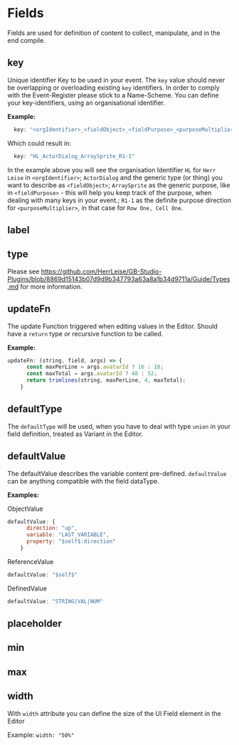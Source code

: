 # Fields
Fields are used for definition of content to collect, manipulate, and in the end compile.

## key
Unique identifier Key to be used in your event. The `key` value should never be overlapping or overloading existing `key` identifiers.
In order to comply with the Event-Register please stick to a Name-Scheme.
You can define your key-identifiers, using an organisational identifier.

**Example:**
```js
  key: "<orgIdentifier>_<fieldObject>_<fieldPurpose>_<purposeMultiplier>"
```
Which could result in:
```js
  key: "HL_ActorDialog_ArraySprite_R1-1"
```
In the example above you will see the organisation Identifier `HL` for `Herr Leise` in `<orgIdentifier>`; 
`ActorDialog` and the generic type (or thing) you want to describe as `<fieldObject>`;
`ArraySprite` as the generic purpose, like in `<fieldPurpose>` - this will help you keep track of the purpose, when dealing with many keys in your event.;
`R1-1` as the definite purpose direction for `<purposeMultiplier>`, in that case for `Row One, Cell One`.
 

## label

## type
Please see https://github.com/HerrLeise/GB-Studio-Plugins/blob/8869d15143b07d9d9b347793a63a8a1b34d9711a/Guide/Types.md for more information.

## updateFn
The update Function triggered when editing values in the Editor. Should have a `return` type or recursive function to be called.

**Example:**
```js
updateFn: (string, field, args) => {
      const maxPerLine = args.avatarId ? 16 : 18;
      const maxTotal = args.avatarId ? 48 : 52;
      return trimlines(string, maxPerLine, 4, maxTotal);
    }
```


## defaultType
The `defaultType` will be used, when you have to deal with type `union` in your field definition, treated as Variant in the Editor.

## defaultValue
The defaultValue describes the variable content pre-defined. `defaultValue` can be anything compatible with the field dataType.

**Examples:**

ObjectValue
```js
defaultValue: {
      direction: "up",
      variable: "LAST_VARIABLE",
      property: "$self$:direction"
    }
```   


ReferenceValue
```js
defaultValue: "$self$"
```


DefinedValue
```js
defaultValue: "STRING|VAL|NUM"
```

## placeholder

## min

## max

## width
With `width` attribute you can define the size of the UI Field element in the Editor

Example:
`width: "50%"`

